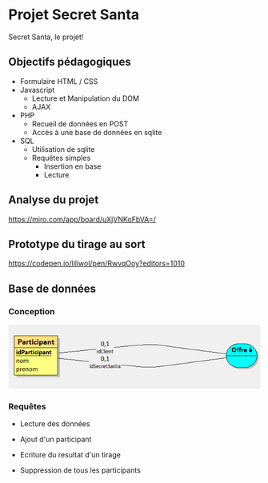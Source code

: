 # Projet Secret Santa

Secret Santa, le projet!

## Objectifs pédagogiques

- Formulaire HTML / CSS
- Javascript
  - Lecture et Manipulation du DOM
  - AJAX
- PHP
  - Recueil de données en POST
  - Accès à une base de données en sqlite
- SQL
  - Utilisation de sqlite
  - Requêtes simples
    - Insertion en base
    - Lecture

## Analyse du projet

https://miro.com/app/board/uXjVNKoFbVA=/

## Prototype du tirage au sort

https://codepen.io/liliwol/pen/RwvqOoy?editors=1010

## Base de données

### Conception

![img.png](readme_docs/img.png)

### Requêtes

* Lecture des données

* Ajout d'un participant

* Ecriture du resultat d'un tirage

* Suppression de tous les participants